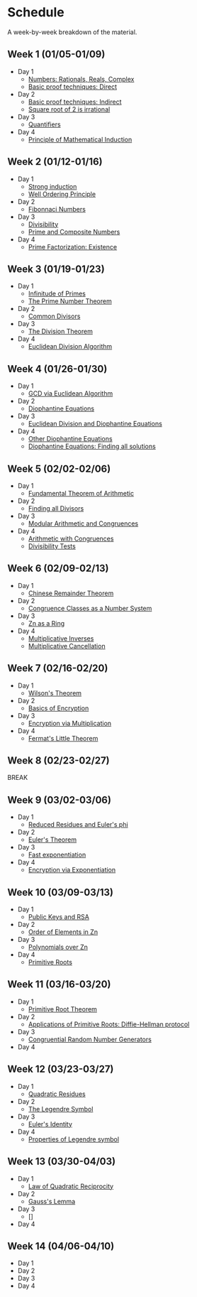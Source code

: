 # Schedule

A week-by-week breakdown of the material.

## Week  1 (01/05-01/09)

- Day 1
    - [Numbers: Rationals, Reals, Complex](notes/numbers_intro.md)
    - [Basic proof techniques: Direct](notes/proofs_basic.md)
- Day 2
    - [Basic proof techniques: Indirect](notes/proofs_basic.md)
    - [Square root of 2 is irrational](notes/irrationality_of_sqrt2.md)
- Day 3
    - [Quantifiers](notes/proofs_quantifiers.md)
- Day 4
    - [Principle of Mathematical Induction](notes/proofs_induction.md)

## Week  2 (01/12-01/16)

- Day 1
    - [Strong induction](notes/proofs_strong_induction.md)
    - [Well Ordering Principle](notes/proofs_well_ordering.md)
- Day 2
    - [Fibonnaci Numbers](notes/numbers_fibonacci.md)
- Day 3
    - [Divisibility](notes/numbers_divisibility.md)
    - [Prime and Composite Numbers](notes/primes_intro.md)
- Day 4
    - [Prime Factorization: Existence](notes/primes_factorization_existence.md)

## Week  3 (01/19-01/23)

- Day 1
    - [Infinitude of Primes](notes/primes_infinitude.md)
    - [The Prime Number Theorem](notes/primes_theorem.md)
- Day 2
    - [Common Divisors](notes/numbers_gcd.md)
- Day 3
    - [The Division Theorem](notes/numbers_division_theorem.md)
- Day 4
    - [Euclidean Division Algorithm](notes/numbers_euclidean.md)

## Week  4 (01/26-01/30)

- Day 1
    - [GCD via Euclidean Algorithm](notes/numbers_gcd_compute.md)
- Day 2
    - [Diophantine Equations](notes/equations_diophantine_intro.md)
- Day 3
    - [Euclidean Division and Diophantine Equations](notes/equations_diophantine_and_euclidean.md)
- Day 4
    - [Other Diophantine Equations](notes/equations_diophantine_other.md)
    - [Diophantine Equations: Finding all solutions](notes/equations_diophantine_all_solutions.md)

## Week  5 (02/02-02/06)

- Day 1
    - [Fundamental Theorem of Arithmetic](notes/numbers_fundamental_theorem.md)
- Day 2
    - [Finding all Divisors](notes/numbers_all_divisors.md)
- Day 3
    - [Modular Arithmetic and Congruences](notes/congruence_intro.md)
- Day 4
    - [Arithmetic with Congruences](notes/congruence_arithmetic.md)
    - [Divisibility Tests](notes/numbers_divisibility_tests.md)

## Week  6 (02/09-02/13)

- Day 1
    - [Chinese Remainder Theorem](notes/congruence_chinese_remainder.md)
- Day 2
    - [Congruence Classes as a Number System](notes/congruence_system.md)
- Day 3
    - [Zn as a Ring](notes/congruence_ring.md)
- Day 4
    - [Multiplicative Inverses](notes/congruence_multiplicative_inverses.md)
    - [Multiplicative Cancellation](notes/congruence_multiplicative_cancellation.md)

## Week  7 (02/16-02/20)

- Day 1
    - [Wilson's Theorem](notes/congruence_wilsons.md)
- Day 2
    - [Basics of Encryption](notes/encryption_basic.md)
- Day 3
    - [Encryption via Multiplication](notes/encryption_mult.md)
- Day 4
    - [Fermat's Little Theorem](notes/congruence_fermats.md)

## Week  8 (02/23-02/27)

BREAK

## Week  9 (03/02-03/06)

- Day 1
    - [Reduced Residues and Euler's phi](notes/residues_basics.md)
- Day 2
    - [Euler's Theorem](notes/residues_eulers_theorem.md)
- Day 3
    - [Fast exponentiation](notes/residues_exponentation.md)
- Day 4
    - [Encryption via Exponentiation](notes/encryption_exp.md)

## Week 10 (03/09-03/13)

- Day 1
    - [Public Keys and RSA](notes/encryption_rsa.md)
- Day 2
    - [Order of Elements in Zn](notes/residues_order.md)
- Day 3
    - [Polynomials over Zn](notes/residues_polynomials.md)
- Day 4
    - [Primitive Roots](notes/residues_primitive_roots.md)

## Week 11 (03/16-03/20)

- Day 1
    - [Primitive Root Theorem](notes/residues_primitive_root_theorem.md)
- Day 2
    - [Applications of Primitive Roots: Diffie-Hellman protocol](notes/encryption_diffie_hellman.md)
- Day 3
    - [Congruential Random Number Generators](notes/numbers_random.md)
- Day 4

## Week 12 (03/23-03/27)

- Day 1
    - [Quadratic Residues](notes/residues_quadratic.md)
- Day 2
    - [The Legendre Symbol](notes/residues_legendre.md)
- Day 3
    - [Euler's Identity](notes/residues_eulers_identity.md)
- Day 4
    - [Properties of Legendre symbol](notes/residues_legendre_properties.md)

## Week 13 (03/30-04/03)

- Day 1
    - [Law of Quadratic Reciprocity](notes/residues_reciprocity.md)
- Day 2
    - [Gauss's Lemma](notes/residues_gauss_lemma.md)
- Day 3
    - []
- Day 4

## Week 14 (04/06-04/10)

- Day 1
- Day 2
- Day 3
- Day 4

